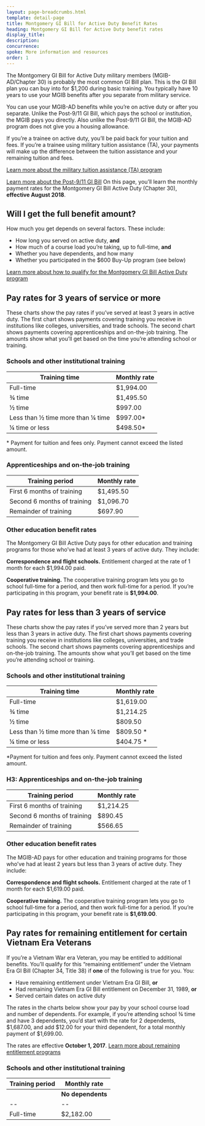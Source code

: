 ```yaml
---
layout: page-breadcrumbs.html
template: detail-page
title: Montgomery GI Bill for Active Duty Benefit Rates
heading: Montgomery GI Bill for Active Duty benefit rates
display_title:
description: 
concurrence: 
spoke: More information and resources
order: 1
---
```

<div class="va-introtext">
  
The Montgomery GI Bill for Active Duty military members (MGIB-AD/Chapter 30) is probably the most common GI Bill plan. 
This is the GI Bill plan you can buy into for $1,200 during basic training. You typically have 10 years to use your 
MGIB benefits after you separate from military service.

You can use your MGIB-AD benefits while you’re on active duty or after you separate. Unlike the Post-9/11 GI Bill, 
which pays the school or institution, the MGIB pays you directly. Also unlike the Post-9/11 GI Bill, the MGIB-AD 
program does not give you a housing allowance. 

If you’re a trainee on active duty, you’ll be paid back for your tuition and fees. If you’re a trainee using military tuition 
assistance (TA), your payments will make up the difference between the tuition assistance and your remaining tuition and fees.

[Learn more about the military tuition assistance (TA) program](/education/about-gi-bill-benefits/how-to-use-benefits/tuition-assistance-top-up/)

[Learn more about the Post-9/11 GI Bill](/education/about-gi-bill-benefits/post-9-11/)
On this page, you’ll learn the monthly payment rates for the Montgomery GI Bill Active Duty (Chapter 30), **effective August 
2018**.

## Will I get the full benefit amount?

How much you get depends on several factors. These include:
-	How long you served on active duty, **and**
-	How much of a course load you’re taking, up to full-time, **and**
-	Whether you have dependents, and how many
-	Whether you participated in the $600 Buy-Up program (see below)

[Learn more about how to qualify for the Montgomery GI Bill Active Duty program](/education/about-gi-bill-benefits/montgomery-active-duty/buy-up/)

## Pay rates for 3 years of service or more

These charts show the pay rates if you’ve served at least 3 years in active duty. The first chart shows 
payments covering training you receive in institutions like colleges, universities, and trade schools. 
The second chart shows payments covering apprenticeships and on-the-job training. The amounts show what 
you’ll get based on the time you’re attending school or training.

### Schools and other institutional training
| **Training time** | **Monthly rate** |
|--|--|
| Full-time | $1,994.00 |
| ¾ time | $1,495.50 |
| ½ time | $997.00 |
| Less than ½ time more than ¼ time | $997.00* |
| ¼ time or less | $498.50* |

\* Payment for tuition and fees only. Payment cannot exceed the listed amount.

### Apprenticeships and on-the-job training
| **Training period** | **Monthly rate** |
|--|--|
| First 6 months of training | $1,495.50 |
| Second 6 months of training | $1,096.70 |
| Remainder of training | $697.90 |

### Other education benefit rates

The Montgomery GI Bill Active Duty pays for other education and training programs for those who’ve had at 
least 3 years of active duty. They include:

**Correspondence and flight schools.** Entitlement charged at the rate of 1 month for each $1,994.00 paid.

**Cooperative training.** The cooperative training program lets you go to school full-time for a period, and then work 
full-time for a period. If you’re participating in this program, your benefit rate is **$1,994.00**.

## Pay rates for less than 3 years of service 

These charts show the pay rates if you’ve served more than 2 years but less than 3 years in active duty. The 
first chart shows payments covering training you receive in institutions like colleges, universities, and trade schools. 
The second chart shows payments covering apprenticeships and on-the-job training. The amounts show what you’ll get based 
on the time you’re attending school or training.

### Schools and other institutional training
| **Training time** | **Monthly rate** |
|--|--|
| Full-time | $1,619.00 |
| ¾ time | $1,214.25 |
| ½ time | $809.50 |
| Less than ½ time more than ¼ time | $809.50 * |
| ¼ time or less | $404.75 * |

\*Payment for tuition and fees only. Payment cannot exceed the listed amount.

### H3: Apprenticeships and on-the-job training
| **Training period** | **Monthly rate** |
|--|--|
| First 6 months of training | $1,214.25 |
| Second 6 months of training | $890.45 |
| Remainder of training | $566.65 |

### Other education benefit rates

The MGIB-AD pays for other education and training programs for those who’ve had at least 2 years but
less than 3 years of active duty. They include:

**Correspondence and flight schools.** Entitlement charged at the rate of 1 month for each $1,619.00 paid.

**Cooperative training.** The cooperative training program lets you go to school full-time for a period, and then 
work full-time for a period. If you’re participating in this program, your benefit rate is **$1,619.00**.

## Pay rates for remaining entitlement for certain Vietnam Era Veterans 

If you’re a Vietnam War era Veteran, you may be entitled to additional benefits. You’ll qualify for this “remaining 
entitlement” under the Vietnam Era GI Bill (Chapter 34, Title 38) if **one** of the following is true for you. You:

-	Have remaining entitlement under Vietnam Era GI Bill, **or**
-	Had remaining Vietnam Era GI Bill entitlement on December 31, 1989, **or**
-	Served certain dates on active duty 

The rates in the charts below show your pay by your school course load and number of dependents. 
For example, if you’re attending school ¾ time and have 3 dependents, you’d start with the rate for 2 dependents, 
$1,687.00, and add $12.00 for your third dependent, for a total monthly payment of $1,699.00.

The rates are effective **October 1, 2017**. 
[Learn more about remaining entitlement programs](https://www.benefits.va.gov/gibill/docs/pamphlets/ch30_pamphlet.pdf)

### Schools and other institutional training
| **Training period** | **Monthly rate** |
|--|--|
| | **No dependents** | **1 dependent** | **2 dependents** | **Each additional dependent** |
|--|--|--|--|--|
| Full-time | $2,182.00 | $2,218.00 | $2,249.00 | $16.00 |
